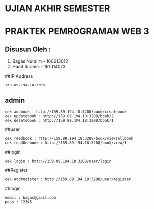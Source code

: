 # UJIAN AKHIR SEMESTER #  
# PRAKTEK PEMROGRAMAN WEB 3 #



## Disusun Oleh :

1. Bagas Nuralim - 160613012
2. Hanif Ibrahim - 161014073


##IP Address

```
159.89.194.18:3208
```


## admin
```
cek addbook : http://159.89.194.18:3208/book/createbook
cek updatebook : http://159.89.194.18:3208/book/2
cek deletebook : http://159.89.194.18:3208/book/1
```
##user 
```
cek readbook : http://159.89.194.18:3208/book/viewsallbook 
cek readOnebook : http://159.89.194.18:3208/book/view/1
```
##login
```
cek login : http://159.89.194.18:3208/user/login
```
##Register
```
cek addregister : http://159.89.194.18:3208/user/register
```

##login
```
email : bagas@gmail.com
pass : 12345
```